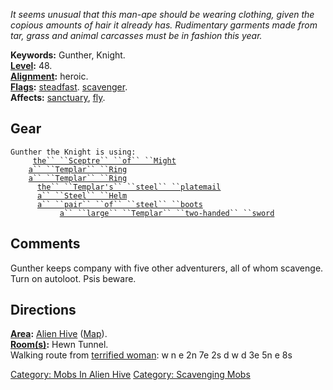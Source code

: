 *It seems unusual that this man-ape should be wearing clothing, given
the copious amounts of hair it already has. Rudimentary garments made
from tar, grass and animal carcasses must be in fashion this year.*

**Keywords:** Gunther, Knight.  
**[Level](Level "wikilink"):** 48.  
**[Alignment](Alignment "wikilink"):** heroic.  
**[Flags](:Category:_Mob_Types "wikilink"):**
[steadfast](Sentinel_Mobs "wikilink").
[scavenger](:Category:_Scavenging_Mobs "wikilink").  
**Affects:** [sanctuary](Sanctuary "wikilink"), [fly](Fly "wikilink").  

## Gear

`Gunther the Knight is using:`  
<used as light>`     `[`the`` ``Sceptre`` ``of`` ``Might`](Sceptre_Of_Might "wikilink")  
<worn on finger>`    `[`a`` ``Templar`` ``Ring`](Templar_Ring "wikilink")  
<worn on finger>`    `[`a`` ``Templar`` ``Ring`](Templar_Ring "wikilink")  
<worn on body>`      `[`the`` ``Templar's`` ``steel`` ``platemail`](Templar's_Steel_Platemail "wikilink")  
<worn on head>`      `[`a`` ``Steel`` ``Helm`](Steel_Helm "wikilink")  
<worn on feet>`      `[`a`` ``pair`` ``of`` ``steel`` ``boots`](Pair_Of_Steel_Boots "wikilink")  
<wielded>`           `[`a`` ``large`` ``Templar`` ``two-handed`` ``sword`](Large_Templar_Two-Handed_Sword "wikilink")

## Comments

Gunther keeps company with five other adventurers, all of whom scavenge.
Turn on autoloot. Psis beware.

## Directions

**[Area](:Category:_Areas "wikilink"):** [ Alien
Hive](:Category:_Alien_Hive "wikilink")
([Map](Alien_Hive_Map "wikilink")).  
**[Room(s)](:Category:_Rooms "wikilink"):** Hewn Tunnel.  
Walking route from [terrified woman](Terrified_Woman "wikilink"): w n e
2n 7e 2s d w d 3e 5n e 8s

[Category: Mobs In Alien Hive](Category:_Mobs_In_Alien_Hive "wikilink")
[Category: Scavenging Mobs](Category:_Scavenging_Mobs "wikilink")
